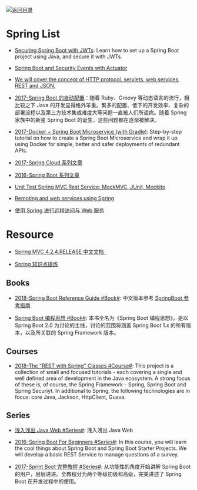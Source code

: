 [![返回目录](https://user-images.githubusercontent.com/5803001/38079637-ff0abcf0-3371-11e8-9b76-ad651620afc7.jpg)](https://github.com/wx-chevalier/Awesome-Lists)

# Spring List

- [Securing Spring Boot with JWTs](https://auth0.com/blog/securing-spring-boot-with-jwts/): Learn how to set up a Spring Boot project using Java, and secure it with JWTs.

- [Spring Boot and Security Events with Actuator](http://blog.codeleak.pl/2017/03/spring-boot-and-security-events-with-actuator.html)

- [We will cover the concept of HTTP protocol, servlets, web services, REST and JSON.](https://howtotrainyourjava.com/2017/03/09/spring-web-basics/)

- [2017-Spring Boot 的自动配置](http://www.tuicool.com/articles/zAfQjy3)：随着 Ruby、Groovy 等动态语言的流行，相比较之下 Java 的开发显得格外笨重。繁多的配置、低下的开发效率、复杂的部署流程以及第三方技术集成难度大等问题一直被人们所诟病。随着 Spring 家族中的新星 Spring Boot 的诞生，这些问题都在逐渐被解决。

- [2017-Docker + Spring Boot Microservice (with Gradle)](https://parg.co/bhg): Step-by-step tutorial on how to create a Spring Boot Microservice and wrap it up using Docker for simple, better and safer deployments of redundant APIs.

* [2017-Spring Cloud 系列文章](http://www.ityouknow.com/spring-cloud)

* [2016-Spring Boot 系列文章](http://www.ityouknow.com/spring-boot)

- [Unit Test Spring MVC Rest Service: MockMVC, JUnit, Mockito](http://memorynotfound.com/unit-test-spring-mvc-rest-service-junit-mockito/)

- [Remoting and web services using Spring](http://docs.spring.io/spring/docs/current/spring-framework-reference/html/remoting.html)

- [使用 Spring 进行远程访问与 Web 服务](http://www.cnblogs.com/zfc2201/p/3473974.html)

# Resource

- [Spring MVC 4.2.4.RELEASE 中文文档  ](https://www.gitbook.com/book/linesh/spring-mvc-documentation-linesh-translation/details)

- [Spring 知识点提炼](http://www.importnew.com/19933.html)

## Books

- [2018-Spring Boot Reference Guide #Book#](https://docs.spring.io/spring-boot/docs/2.1.x-SNAPSHOT/reference/html/): 中文版本参考 [SpringBoot 参考指南](https://www.gitbook.com/book/qbgbook/spring-boot-reference-guide-zh/details)

- [Spring Boot 编程思想 #Book#](https://mercyblitz.github.io/books/thinking-in-spring-boot/): 本书全名为《Spring Boot 编程思想》，是以 Spring Boot 2.0 为讨论的主线，讨论的范围将涵盖 Spring Boot 1.x 的所有版本，以及所关联的 Spring Framework 版本。

## Courses

- [2018-The "REST with Spring" Classes #Course#](https://github.com/eugenp/tutorials): This project is a collection of small and focused tutorials - each covering a single and well defined area of development in the Java ecosystem. A strong focus of these is, of course, the Spring Framework - Spring, Spring Boot and Spring Securiyt. In additional to Spring, the following technologies are in focus: core Java, Jackson, HttpClient, Guava.

## Series

- [浅入浅出 Java Web #Series#](https://github.com/letiantian/another-tutorial-about-java-web): 浅入浅出 Java Web

- [2016-Spring Boot For Beginners #Series#](https://github.com/in28minutes/SpringBootForBeginners): In this course, you will learn the cool things about Spring Boot and Spring Boot Starter Projects. We will develop a basic REST Service to manage questions of a survey.

* [2017-Sprint Boot 完整教程 #Series#](https://blog.csdn.net/column/details/13466.html): 从功能性的角度开始讲解 Spring Boot 的用户，层层递进。全教程分为两个等级初级和高级，完美讲述了 Spring Boot 在开发过程中的使用。
